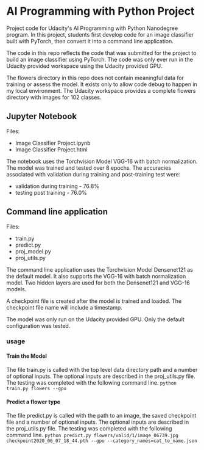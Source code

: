 # AI Programming with Python Project

Project code for Udacity's AI Programming with Python Nanodegree program. In this project, students first develop code for an image classifier built with PyTorch, then convert it into a command line application.

The code in this repo reflects the code that was submitted for the project to build an image classifier using PyTorch.  The code was only ever run in the Udacity provided workspace using the Udacity provided GPU.  

The flowers directory in this repo does not contain meaningful data for training or assess the model.  It exists only to allow code debug to happen in my local environment.  The Udacity workspace provides a complete flowers directory with images for 102 classes.

## Jupyter Notebook

Files:
* Image Classifier Project.ipynb
* Image Classifier Project.html

The notebook uses the Torchvision Model VGG-16 with batch normalization.  The model was trained and tested over 8 epochs.  The accuracies associated with validation during training and post-training test were:
* validation during training - 76.8%
* testing post training - 76.0%

## Command line application

Files:
* train.py
* predict.py
* proj_model.py
* proj_utils.py

The command line application uses the Torchvision Model Densenet121 as the default model.  It also supports the VGG-16 with batch normalization model.  Two hidden layers are used for both the Densenet121 and VGG-16 models.

A checkpoint file is created after the model is trained and loaded.  The checkpoint file name will include a timestamp.

The model was only run on the Udacity provided GPU.  Only the default configuration was tested.

### usage
#### Train the Model
The file train.py is called with the top level data directory path and a number of optional inputs. The optional inputs are described in the proj_utils.py file.  The testing was completed with the following command line.
`python train.py flowers --gpu`

#### Predict a flower type
The file predict.py is called with the path to an image, the saved checkpoint file and a number of optional inputs.  The optional inputs are described in the proj_utils.py file.  The testing was completed with the following command line.
`python predict.py flowers/valid/1/image_06739.jpg checkpoint2020_06_07_18_44.pth --gpu --category_names=cat_to_name.json`

